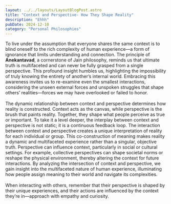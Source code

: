 ```yaml
---
layout: ../../layouts/LayoutBlogPost.astro
title: "Context and Perspective- How They Shape Reality"
description: "Ehhh"
pubDate: 2024-12-10
category: "Personal Philosophies"
---
```


To live under the assumption that everyone shares the same context is to blind oneself to the rich complexity of human experience—a form of ignorance that limits understanding and connection. The principle of **Anekantavad**, a cornerstone of Jain philosophy, reminds us that ultimate truth is multifaceted and can never be fully grasped from a single perspective. This profound insight humbles us, highlighting the impossibility of truly knowing the entirety of another’s internal world. Embracing this awareness invites us to re-examine even the smallest interactions, considering the unseen external forces and unspoken struggles that shape others’ realities—forces we may have overlooked or failed to honor.
<br> <br>
The dynamic relationship between context and perspective determines how reality is constructed. Context acts as the canvas, while perspective is the brush that paints reality. Together, they shape what people perceive as true or important. To take it a level deeper, the interplay between context and perspective is not static; it is a continuous feedback loop. The interaction between context and perspective creates a unique interpretation of reality for each individual or group. This co-construction of meaning makes reality a dynamic and multifaceted experience rather than a singular, objective truth. Perspective can influence context, particularly in social or cultural settings. For example, collective perspectives can shape societal norms or reshape the physical environment, thereby altering the context for future interactions. By analyzing the intersection of context and perspective, we gain insight into the multifaceted nature of human experience, illuminating how people assign meaning to their world and navigate its complexities.
<br> <br>
When interacting with others, remember that their perspective is shaped by their unique experiences, and their actions are influenced by the context they’re in—approach with empathy and curiosity.
<br> <br>
<br> <br>
